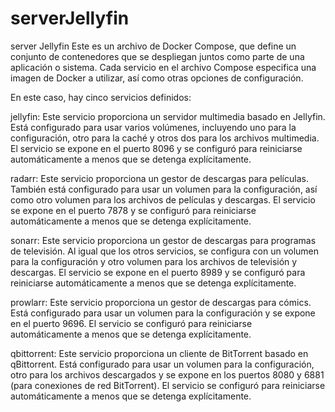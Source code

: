 # serverJellyfin

server Jellyfin
Este es un archivo de Docker Compose, que define un conjunto de contenedores que se despliegan juntos como parte de una aplicación o sistema. Cada servicio en el archivo Compose especifica una imagen de Docker a utilizar, así como otras opciones de configuración.

En este caso, hay cinco servicios definidos:

jellyfin: Este servicio proporciona un servidor multimedia basado en Jellyfin. Está configurado para usar varios volúmenes, incluyendo uno para la configuración, otro para la caché y otros dos para los archivos multimedia. El servicio se expone en el puerto 8096 y se configuró para reiniciarse automáticamente a menos que se detenga explícitamente.

radarr: Este servicio proporciona un gestor de descargas para películas. También está configurado para usar un volumen para la configuración, así como otro volumen para los archivos de películas y descargas. El servicio se expone en el puerto 7878 y se configuró para reiniciarse automáticamente a menos que se detenga explícitamente.

sonarr: Este servicio proporciona un gestor de descargas para programas de televisión. Al igual que los otros servicios, se configura con un volumen para la configuración y otro volumen para los archivos de televisión y descargas. El servicio se expone en el puerto 8989 y se configuró para reiniciarse automáticamente a menos que se detenga explícitamente.

prowlarr: Este servicio proporciona un gestor de descargas para cómics. Está configurado para usar un volumen para la configuración y se expone en el puerto 9696. El servicio se configuró para reiniciarse automáticamente a menos que se detenga explícitamente.

qbittorrent: Este servicio proporciona un cliente de BitTorrent basado en qBittorrent. Está configurado para usar un volumen para la configuración, otro para los archivos descargados y se expone en los puertos 8080 y 6881 (para conexiones de red BitTorrent). El servicio se configuró para reiniciarse automáticamente a menos que se detenga explícitamente.
